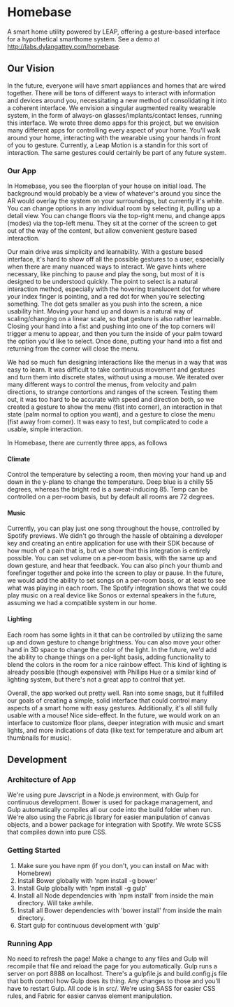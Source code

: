 # Homebase
A smart home utility powered by LEAP, offering a gesture-based interface for a hypothetical smarthome system. See a demo at http://labs.dylangattey.com/homebase.

## Our Vision
In the future, everyone will have smart appliances and homes that are wired together. There will be tons of different ways to interact with information and devices around you, necessitating a new method of consolidating it into a coherent interface. We envision a singular augmented reality wearable system, in the form of always-on glasses/implants/contact lenses, running this interface. We wrote three demo apps for this project, but we envision many different apps for controlling every aspect of your home. You'll walk around your home, interacting with the wearable using your hands in front of you to gesture. Currently, a Leap Motion is a standin for this sort of interaction. The same gestures could certainly be part of any future system. 

### Our App
In Homebase, you see the floorplan of your house on initial load. The background would probably be a view of whatever's around you since the AR would overlay the system on your surroundings, but currently it's white. You can change options in any individual room by selecting it, pulling up a detail view. You can change floors via the top-right menu, and change apps (modes) via the top-left menu. They sit at the corner of the screen to get out of the way of the content, but allow convenient gesture based interaction.

Our main drive was simplicity and learnability. With a gesture based interface, it's hard to show off all the possible gestures to a user, especially when there are many nuanced ways to interact. We gave hints where necessary, like pinching to pause and play the song, but most of it is designed to be understood quickly. The point to select is a natural interaction method, especially with the hovering translucent dot for where your index finger is pointing, and a red dot for when you're selecting something. The dot gets smaller as you push into the screen, a nice usability hint. Moving your hand up and down is a natural way of scaling/changing on a linear scale, so that gesture is also rather learnable. Closing your hand into a fist and pushing into one of the top corners will trigger a menu to appear, and then you turn the inside of your palm toward the option you'd like to select. Once done, putting your hand into a fist and returning from the corner will close the menu.

We had so much fun designing interactions like the menus in a way that was easy to learn. It was difficult to take continuous movement and gestures and turn them into discrete states, without using a mouse. We iterated over many different ways to control the menus, from velocity and palm directions, to strange contortions and ranges of the screen. Testing them out, it was too hard to be accurate with speed and direction both, so we created a gesture to show the menu (fist into corner), an interaction in that state (palm normal to option you want), and a gesture to close the menu (fist away from corner). It was easy to test, but complicated to code a usable, simple interaction.

In Homebase, there are currently three apps, as follows

#### Climate
Control the temperature by selecting a room, then moving your hand up and down in the y-plane to change the temperature. Deep blue is a chilly 55 degrees, whereas the bright red is a sweat-inducing 85. Temp can be controlled on a per-room basis, but by default all rooms are 72 degrees.

#### Music
Currently, you can play just one song throughout the house, controlled by Spotify previews. We didn't go through the hassle of obtaining a developer key and creating an entire application for use with their SDK because of how much of a pain that is, but we show that this integration is entirely possible. You can set volume on a per-room basis, with the same up and down gesture, and hear that feedback. You can also pinch your thumb and forefinger together and poke into the screen to play or pause. In the future, we would add the ability to set songs on a per-room basis, or at least to see what was playing in each room. The Spotify integration shows that we could play music on a real device like Sonos or external speakers in the future, assuming we had a compatible system in our home.

#### Lighting
Each room has some lights in it that can be controlled by utilizing the same up and down gesture to change brightness. You can also move your other hand in 3D space to change the color of the light. In the future, we'd add the ability to change things on a per-light basis, adding functionality to blend the colors in the room for a nice rainbow effect. This kind of lighting is already possible (though expensive) with Phillips Hue or a similar kind of lighting system, but there's not a great app to control that yet.

Overall, the app worked out pretty well. Ran into some snags, but it fulfilled our goals of creating a simple, solid interface that could control many aspects of a smart home with easy gestures. Additionally, it's all still fully usable with a mouse! Nice side-effect. In the future, we would work on an interface to customize floor plans, deeper integration with music and smart lights, and more indications of data (like text for temperature and album art thumbnails for music). 

## Development

### Architecture of App
We're using pure Javscript in a Node.js environment, with Gulp for continuous development. Bower is used for package management, and Gulp automatically compiles all our code into the build folder when run. We're also using the Fabric.js library for easier manipulation of canvas objects, and a bower package for integration with Spotify. We wrote SCSS that compiles down into pure CSS.

### Getting Started
1. Make sure you have npm (if you don't, you can install on Mac with Homebrew)
2. Install Bower globally with 'npm install -g bower'
3. Install Gulp globally with 'npm install -g gulp'
4. Install all Node dependencies with 'npm install' from inside the main directory. Will take awhile.
5. Install all Bower dependencies with 'bower install' from inside the main directory.
6. Start gulp for continuous development with 'gulp'

### Running App
No need to refresh the page! Make a change to any files and Gulp will recompile that file and reload the page for you automatically. Gulp runs a server on port 8888 on localhost. There's a gulpfile.js and build.config.js file that both control how Gulp does its thing. Any changes to those and you'll have to restart Gulp. All code is in src/. We're using SASS for easier CSS rules, and Fabric for easier canvas element manipulation.
